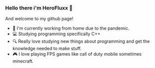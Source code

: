 ### Hello there i'm HeroFluxx 👋
And welcome to my github page!

- 🚪 I'm currently working from home due to the pandemic.
- 💻 Studying programming specifically C++
- 🔍 Really love studying new things about programming and get the knowledge needed to make stuff.
- 🎮 I love playing FPS games like call of duty mobile sometimes minecraft.
